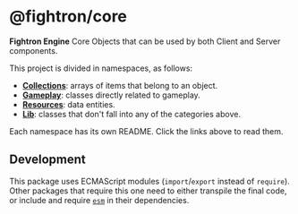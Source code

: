 # @fightron/core

__Fightron Engine__ Core Objects that can be used by both Client and Server components.

This project is divided in namespaces, as follows:

* [__Collections__](./collections/README.md): arrays of items that belong to an object.
* [__Gameplay__](./gameplay/README.md): classes directly related to gameplay.
* [__Resources__](./resources/README.md): data entities.
* [__Lib__](./lib/README.md): classes that don't fall into any of the categories above.

Each namespace has its own README. Click the links above to read them.

## Development

This package uses ECMAScript modules (`import`/`export` instead of `require`). Other packages that require this one need to either transpile the final code, or include and require [`esm`](https://github.com/standard-things/esm) in their dependencies.
